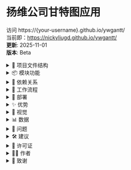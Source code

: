 # 扬维公司甘特图应用

访问 https://{your-username}.github.io/ywgantt/   
当前即：https://nickyliugd.github.io/ywgantt/  
**更新**: 2025-11-01  
**版本**: Beta
<details><summary>📁 项目文件结构</summary>

```
gantt-chart/  
├── index.html              # 主HTML文件
├── css/  
│   └── gantt.css          # 样式
├── js/  
│   ├── utils.js           # 工具函数
│   ├── gantt-chart.js     # 核心类
│   ├── gantt-events.js    # 事件处理
│   ├── gantt-conflicts.js # 冲突检测
│   └── app.js             # 初始化
└── README.md              # 说明
```

</details>

<details><summary>📦 模块功能</summary>

1. **index.html**: 结构、加载脚本。
2. **gantt.css**: 样式、渐变、高亮。
3. **utils.js**: 日期、日志、ID、导出。
4. **gantt-chart.js**: 渲染、数据管理。
5. **gantt-events.js**: 事件、拖拽、编辑。
6. **gantt-conflicts.js**: 检测、修复冲突。
7. **app.js**: 初始化、绑定事件。

</details>

<details><summary>🔄 依赖关系</summary>

加载顺序: utils → chart → events → conflicts → app.

</details>

<details><summary>🎯 工作流程</summary>

1. 加载: HTML → CSS → JS。
2. 编辑: 选任务 → 表单 → 保存 → 渲染。
3. 拖拽: 按下 → 移动 → 释放。
4. 冲突: 检测 → 报告 → 高亮。

</details>

<details><summary>🚀 部署</summary>

1. 上传GitHub。
2. Settings → Pages → main → / → Save。
3. 访问: username.github.io/ywgantt。

</details>

<details><summary>✨ 优势</summary>

- 模块化、易维护。
- 拖拽、日志、依赖、冲突检测。
- 纯JS、响应式。

</details>

<details><summary>🎨 视觉</summary>

渐变条、选中高亮、冲突警告。

</details>

<details><summary>📊 数据</summary>

任务: id, name, start, end, progress, dependencies。

</details>

<details><summary>🔧 问题</summary>

- 按钮无效: 检查顺序、缓存。
- 冲突错: ID检查。
- 消失: 滚动查找。
- 样式错: 文件路径。

</details>

<details><summary>🛠️ 建议</summary>

优化: 版本号、压缩。
扩展: 图片、路径、资源。

</details>

<details><summary>📄 许可证</summary>MIT</details>

<details><summary>👨‍💻 作者</summary>扬维团队</details>

<details><summary>🙏 致谢</summary>Bootstrap, CDNJS, GitHub Pages。</details>
